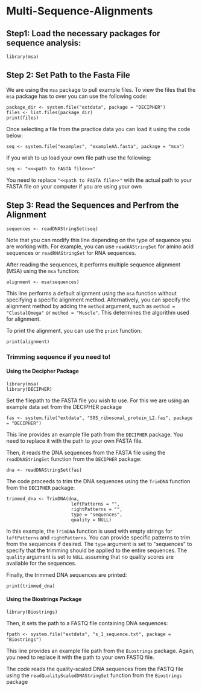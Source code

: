 # Multi-Sequence-Alignments

## Step1: Load the necessary packages for sequence analysis:
```
library(msa)
```
## Step 2: Set Path to the Fasta File
We are using the ```msa``` package to pull example files. To view the files that the ```msa``` package has to over you can use the following code:
```
package_dir <- system.file("extdata", package = "DECIPHER")
files <- list.files(package_dir)
print(files)
```
Once selecting a file from the practice data you can load it using the code below:

```
seq <- system.file("examples", "exampleAA.fasta", package = "msa")
```
If you wish to up load your own file path use the following:
```
seq <- "<<<path to FASTA file>>>"
```
You need to replace ```"<<path to FASTA file>>"``` with the actual path to your FASTA file on your computer if you are using your own

## Step 3: Read the Sequences and Perfrom the Alignment

```
sequences <- readDNAStringSet(seq)
```
Note that you can modify this line depending on the type of sequence you are working with. For example, you can use ```readAAStringSet``` for amino acid sequences or ```readRNAStringSet``` for RNA sequences.

After reading the sequences, it performs multiple sequence alignment (MSA) using the `msa` function:

```
alignment <- msa(sequences)
```

This line performs a default alignment using the `msa` function without specifying a specific alignment method. Alternatively, you can specify the alignment method by adding the `method` argument, such as `method = "ClustalOmega"` or `method = "Muscle"`. This determines the algorithm used for alignment.

To print the alignment, you can use the `print` function:

```
print(alignment)
```

### Trimming sequence if you need to!

#### Using the Decipher Package
```
library(msa)
library(DECIPHER)
```

Set the filepath to the FASTA file you wish to use. For this we are using an example data set from the DECIPHER package

```
fas <- system.file("extdata", "50S_ribosomal_protein_L2.fas", package = "DECIPHER")
```

This line provides an example file path from the ```DECIPHER``` package. You need to replace it with the path to your own FASTA file.

Then, it reads the DNA sequences from the FASTA file using the ```readDNAStringSet``` function from the ```DECIPHER``` package:

```
dna <- readDNAStringSet(fas)
```

The code proceeds to trim the DNA sequences using the ```TrimDNA``` function from the ```DECIPHER``` package:

```
trimmed_dna <- TrimDNA(dna,
                        leftPatterns = "",
                        rightPatterns = "",
                        type = "sequences",
                        quality = NULL)
```

In this example, the ```TrimDNA``` function is used with empty strings for ```leftPatterns``` and ```rightPatterns```. You can provide specific patterns to trim from the sequences if desired. The `type` argument is set to "sequences" to specify that the trimming should be applied to the entire sequences. The ```quality``` argument is set to ```NULL``` assuming that no quality scores are available for the sequences.

Finally, the trimmed DNA sequences are printed:

```
print(trimmed_dna)
```

#### Using the Biostrings Package

```
library(Biostrings)
```

Then, it sets the path to a FASTQ file containing DNA sequences:

```
fpath <- system.file("extdata", "s_1_sequence.txt", package = "Biostrings")
```

This line provides an example file path from the ```Biostrings``` package. Again, you need to replace it with the path to your own FASTQ file.

The code reads the quality-scaled DNA sequences from the FASTQ file using the ```readQualityScaledDNAStringSet``` function from the ```Biostrings``` package
